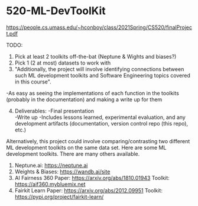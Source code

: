 # 520-ML-DevToolKit

https://people.cs.umass.edu/~hconboy/class/2021Spring/CS520/finalProject.pdf


TODO:

1. Pick at least 2 toolkits off-the-bat (Neptune & Wights and biases?)
2. Pick 1 (2 at most) datasets to work with
3. "Additionally, the project will involve identifying connections
between such ML development toolkits and Software Engineering topics covered in this course". 

-As easy as seeing the implementations of each function in the toolkits (probably in the documentation) and making a write up for them

4. Deliverables:
-Final presentation    
-Write up
-Includes lessons learned, experimental evaluation, and any development artifacts (documentation, version control repo (this repo), etc.)


Alternatively, this project could involve comparing/contrasting two different ML development toolkits on the same data set.
Here are some ML development toolkits. There are many others available.
1. Neptune.ai: https://neptune.ai
2. Weights & Biases: https://wandb.ai/site
3. AI Fairness 360
Paper: https://arxiv.org/abs/1810.01943
Toolkit: https://aif360.mybluemix.net
4. Fairkit Learn
Paper: https://arxiv.org/abs/2012.09951
Toolkit: https://pypi.org/project/fairkit-learn/
